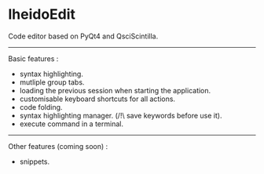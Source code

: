 lheidoEdit
==========

Code editor based on PyQt4 and QsciScintilla.

--------------------------------------------------------------------------------

Basic features :
 
 - syntax highlighting.
 - mutliple group tabs.
 - loading the previous session when starting the application.
 - customisable keyboard shortcuts for all actions.
 - code folding.
 - syntax highlighting manager. (/!\\ save keywords before use it).
 - execute command in a terminal.

--------------------------------------------------------------------------------
Other features (coming soon) :

 - snippets.
